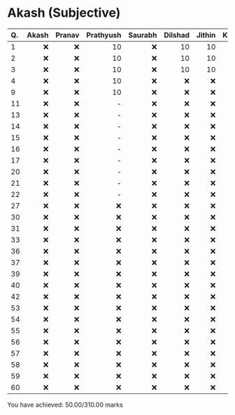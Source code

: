 Akash (Subjective)
==================
|Q. |Akash|Pranav|Prathyush|Saurabh|Dilshad|Jithin|Kiran|Average|
|:--|----:|-----:|--------:|------:|------:|-----:|----:|------:|
|1  |:x:  |:x:   |10       |:x:    |10     |10    |10   |10     |
|2  |:x:  |:x:   |10       |:x:    |10     |10    |10   |10     |
|3  |:x:  |:x:   |10       |:x:    |10     |10    |10   |10     |
|4  |:x:  |:x:   |10       |:x:    |:x:    |:x:   |:x:  |10     |
|9  |:x:  |:x:   |10       |:x:    |:x:    |:x:   |:x:  |10     |
|11 |:x:  |:x:   |-        |:x:    |:x:    |:x:   |:x:  |-      |
|13 |:x:  |:x:   |-        |:x:    |:x:    |:x:   |:x:  |-      |
|14 |:x:  |:x:   |-        |:x:    |:x:    |:x:   |:x:  |-      |
|15 |:x:  |:x:   |-        |:x:    |:x:    |:x:   |:x:  |-      |
|16 |:x:  |:x:   |-        |:x:    |:x:    |:x:   |:x:  |-      |
|17 |:x:  |:x:   |-        |:x:    |:x:    |:x:   |:x:  |-      |
|20 |:x:  |:x:   |-        |:x:    |:x:    |:x:   |:x:  |-      |
|21 |:x:  |:x:   |-        |:x:    |:x:    |:x:   |:x:  |-      |
|22 |:x:  |:x:   |-        |:x:    |:x:    |:x:   |:x:  |-      |
|27 |:x:  |:x:   |:x:      |:x:    |:x:    |:x:   |:x:  |-      |
|30 |:x:  |:x:   |:x:      |:x:    |:x:    |:x:   |:x:  |-      |
|31 |:x:  |:x:   |:x:      |:x:    |:x:    |:x:   |:x:  |-      |
|33 |:x:  |:x:   |:x:      |:x:    |:x:    |:x:   |:x:  |-      |
|36 |:x:  |:x:   |:x:      |:x:    |:x:    |:x:   |:x:  |-      |
|37 |:x:  |:x:   |:x:      |:x:    |:x:    |:x:   |:x:  |-      |
|39 |:x:  |:x:   |:x:      |:x:    |:x:    |:x:   |:x:  |-      |
|40 |:x:  |:x:   |:x:      |:x:    |:x:    |:x:   |:x:  |-      |
|42 |:x:  |:x:   |:x:      |:x:    |:x:    |:x:   |:x:  |-      |
|53 |:x:  |:x:   |:x:      |:x:    |:x:    |:x:   |:x:  |-      |
|54 |:x:  |:x:   |:x:      |:x:    |:x:    |:x:   |:x:  |-      |
|55 |:x:  |:x:   |:x:      |:x:    |:x:    |:x:   |:x:  |-      |
|56 |:x:  |:x:   |:x:      |:x:    |:x:    |:x:   |:x:  |-      |
|57 |:x:  |:x:   |:x:      |:x:    |:x:    |:x:   |:x:  |-      |
|58 |:x:  |:x:   |:x:      |:x:    |:x:    |:x:   |:x:  |-      |
|59 |:x:  |:x:   |:x:      |:x:    |:x:    |:x:   |:x:  |-      |
|60 |:x:  |:x:   |:x:      |:x:    |:x:    |:x:   |:x:  |-      |
You have achieved: 50.00/310.00 marks